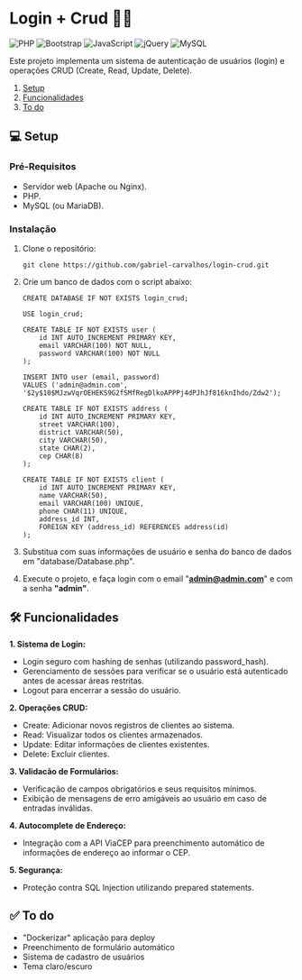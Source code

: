 # Login + Crud 🔐📄

![PHP](https://img.shields.io/badge/php-%23777BB4.svg?style=for-the-badge&logo=php&logoColor=white)
![Bootstrap](https://img.shields.io/badge/bootstrap-%238511FA.svg?style=for-the-badge&logo=bootstrap&logoColor=white)
![JavaScript](https://img.shields.io/badge/javascript-%23323330.svg?style=for-the-badge&logo=javascript&logoColor=%23F7DF1E)
![jQuery](https://img.shields.io/badge/jquery-%230769AD.svg?style=for-the-badge&logo=jquery&logoColor=white)
![MySQL](https://img.shields.io/badge/mysql-4479A1.svg?style=for-the-badge&logo=mysql&logoColor=white)

Este projeto implementa um sistema de autenticação de usuários (login) e operações CRUD (Create, Read, Update, Delete).

1. [Setup](#-setup)
2. [Funcionalidades](#️-funcionalidades)
3. [To do](#-to-do)

## 💻 Setup

### Pré-Requisitos

- Servidor web (Apache ou Nginx).
- PHP.
- MySQL (ou MariaDB).

### Instalação

1. Clone o repositório:
    ```
    git clone https://github.com/gabriel-carvalhos/login-crud.git
    ```

2. Crie um banco de dados com o script abaixo:
    ```mysql
    CREATE DATABASE IF NOT EXISTS login_crud;

    USE login_crud;

    CREATE TABLE IF NOT EXISTS user (
        id INT AUTO_INCREMENT PRIMARY KEY,
        email VARCHAR(100) NOT NULL,
        password VARCHAR(100) NOT NULL
    );

    INSERT INTO user (email, password) 
    VALUES ('admin@admin.com', '$2y$10$MJzwVqrOEHEKS9G2fSMfRegDlkoAPPPj4dPJhJf816knIhdo/Zdw2');

    CREATE TABLE IF NOT EXISTS address (
        id INT AUTO_INCREMENT PRIMARY KEY,
        street VARCHAR(100),
        district VARCHAR(50),
        city VARCHAR(50),
        state CHAR(2),
        cep CHAR(8)
    );

    CREATE TABLE IF NOT EXISTS client (
        id INT AUTO_INCREMENT PRIMARY KEY,
        name VARCHAR(50),
        email VARCHAR(100) UNIQUE,
        phone CHAR(11) UNIQUE,
        address_id INT,
        FOREIGN KEY (address_id) REFERENCES address(id)
    );
    ```

3. Substitua com suas informações de usuário e senha do banco de dados em "database/Database.php".

4. Execute o projeto, e faça login com o email "**admin@admin.com**" e com a senha **"admin"**.

## 🛠️ Funcionalidades

**1. Sistema de Login:**

- Login seguro com hashing de senhas (utilizando password_hash).
- Gerenciamento de sessões para verificar se o usuário está autenticado antes de acessar áreas restritas.
- Logout para encerrar a sessão do usuário.

**2. Operações CRUD:**

- Create: Adicionar novos registros de clientes ao sistema.
- Read: Visualizar todos os clientes armazenados.
- Update: Editar informações de clientes existentes.
- Delete: Excluir clientes.

**3. Validacão de Formulários:**

- Verificação de campos obrigatórios e seus requisitos mínimos.
- Exibição de mensagens de erro amigáveis ao usuário em caso de entradas inválidas.

**4. Autocomplete de Endereço:**

- Integração com a API ViaCEP para preenchimento automático de informações de endereço ao informar o CEP.

**5. Segurança:**

- Proteção contra SQL Injection utilizando prepared statements.

## ✅ To do

- "Dockerizar" aplicação para deploy
- Preenchimento de formulário automático
- Sistema de cadastro de usuários
- Tema claro/escuro